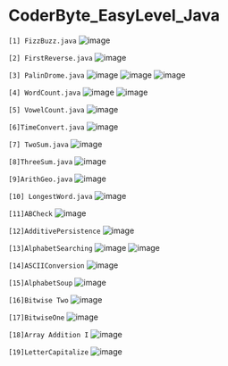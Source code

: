 # CoderByte_EasyLevel_Java

`[1] FizzBuzz.java`
![image](https://github.com/Thein-Naing/CoderByte_EasyLevel_Java/assets/117463446/af7fc491-eff1-477c-b331-69bbb96f9ba0)

`[2] FirstReverse.java`
![image](https://github.com/Thein-Naing/CoderByte_EasyLevel_Java/assets/117463446/55e9902d-5c7f-4898-8780-7322789dcc8b)

`[3] PalinDrome.java`
![image](https://github.com/Thein-Naing/CoderByte_EasyLevel_Java/assets/117463446/7f35cbb3-16db-4fb3-868e-7220c5f413b9)
![image](https://github.com/Thein-Naing/CoderByte_EasyLevel_Java/assets/117463446/49e495b2-6c5b-4f9f-9f2a-e0c4767c6f14)
![image](https://github.com/Thein-Naing/CoderByte_EasyLevel_Java/assets/117463446/160e8370-f295-4883-9f09-3392896d9987)



`[4] WordCount.java`
![image](https://github.com/Thein-Naing/CoderByte_EasyLevel_Java/assets/117463446/9b1e9a3d-9012-4f8f-a481-e88c1d1b3198)
![image](https://github.com/Thein-Naing/CoderByte_EasyLevel_Java/assets/117463446/db76ec5f-5f7f-46ae-9ca0-4cd979f536d7)


`[5] VowelCount.java`
![image](https://github.com/Thein-Naing/CoderByte_EasyLevel_Java/assets/117463446/45a093d8-fb95-40e9-bd6a-ae642c6169ea)

`[6]TimeConvert.java`
![image](https://github.com/Thein-Naing/CoderByte_EasyLevel_Java/assets/117463446/67f26571-e3e5-4dde-9de1-034fcd5b56f7)

`[7] TwoSum.java`
![image](https://github.com/Thein-Naing/CoderByte_EasyLevel_Java/assets/117463446/8a65afab-a70f-4fc6-bc3e-8debf3799f8a)

`[8]ThreeSum.java`
![image](https://github.com/Thein-Naing/CoderByte_EasyLevel_Java/assets/117463446/c8e7341f-22e3-4054-a87c-b16bf38dafb1)

`[9]ArithGeo.java`
![image](https://github.com/Thein-Naing/CoderByte_EasyLevel_Java/assets/117463446/da573878-7098-4b2a-be56-dca71e596b09)

`[10] LongestWord.java`
![image](https://github.com/Thein-Naing/CoderByte_EasyLevel_Java/assets/117463446/7aad2dd3-96f5-47bd-ab43-544ec0c60450)

`[11]ABCheck`
![image](https://github.com/Thein-Naing/CoderByte_EasyLevel_Java/assets/117463446/3a2d06ef-3d63-4f31-9cc5-e3da0cf1c6b8)

`[12]AdditivePersistence`
![image](https://github.com/Thein-Naing/CoderByte_EasyLevel_Java/assets/117463446/034acdde-fc36-4530-9f54-0661392f8983)

`[13]AlphabetSearching`
![image](https://github.com/Thein-Naing/CoderByte_EasyLevel_Java/assets/117463446/b5d4dc30-70d5-4bbf-983b-aa4d514c1210)
![image](https://github.com/Thein-Naing/CoderByte_EasyLevel_Java/assets/117463446/b9999953-dac3-4bb2-92a7-449bd03d4269)

`[14]ASCIIConversion`
![image](https://github.com/Thein-Naing/CoderByte_EasyLevel_Java/assets/117463446/8a96a3b1-1ec6-4af8-a476-2c8f2dcec337)

`[15]AlphabetSoup`
![image](https://github.com/Thein-Naing/CoderByte_EasyLevel_Java/assets/117463446/0a440fef-dd53-49ee-8e8c-28a57f0f714b)

`[16]Bitwise Two`
![image](https://github.com/Thein-Naing/CoderByte_EasyLevel_Java/assets/117463446/23a2caa6-920a-4ed3-864f-b1b70788940d)

`[17]BitwiseOne`
![image](https://github.com/Thein-Naing/CoderByte_EasyLevel_Java/assets/117463446/384b9edc-a6ad-4090-810c-8afaa97f08c8)

`[18]Array Addition I`
![image](https://github.com/Thein-Naing/CoderByte_EasyLevel_Java/assets/117463446/90013ed1-87d2-45c2-b223-73c55dcc06e7)

`[19]LetterCapitalize`
![image](https://github.com/Thein-Naing/CoderByte_EasyLevel_Java/assets/117463446/32d1efc2-dd4a-4059-bb5d-5e2d71b2964a)






































